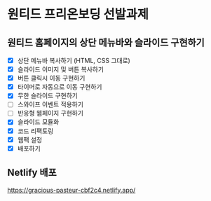 # 원티드 프리온보딩 선발과제

## 원티드 홈페이지의 상단 메뉴바와 슬라이드 구현하기

- [x] 상단 메뉴바 복사하기 (HTML, CSS 그대로)
- [x] 슬라이드 이미지 및 버튼 복사하기
- [x] 버튼 클릭시 이동 구현하기
- [x] 타이머로 자동으로 이동 구현하기
- [x] 무한 슬라이드 구현하기
- [ ] 스와이프 이벤트 적용하기
- [ ] 반응형 웹페이지 구현하기
- [x] 슬라이드 모듈화
- [x] 코드 리팩토링
- [x] 웹팩 설정
- [x] 배포하기

## Netlify 배포

https://gracious-pasteur-cbf2c4.netlify.app/
